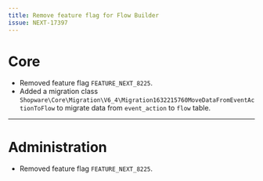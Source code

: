 ```yaml
---
title: Remove feature flag for Flow Builder
issue: NEXT-17397
---
```

# Core
* Removed feature flag `FEATURE_NEXT_8225`.
* Added a migration class `Shopware\Core\Migration\V6_4\Migration1632215760MoveDataFromEventActionToFlow` to migrate data from `event_action` to `flow` table.
___
# Administration
* Removed feature flag `FEATURE_NEXT_8225`.

